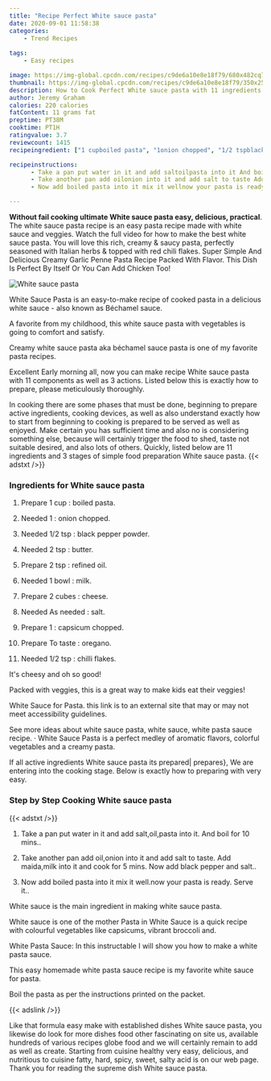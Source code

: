 ```yaml
---
title: "Recipe Perfect White sauce pasta"
date: 2020-09-01 11:58:38
categories:
    - Trend Recipes
    
tags:
    - Easy recipes

image: https://img-global.cpcdn.com/recipes/c9de6a10e8e18f79/680x482cq70/white-sauce-pasta-recipe-main-photo.jpg
thumbnail: https://img-global.cpcdn.com/recipes/c9de6a10e8e18f79/350x250cq70/white-sauce-pasta-recipe-main-photo.jpg
description: How to Cook Perfect White sauce pasta with 11 ingredients and 3 stages of easy cooking.
author: Jeremy Graham
calories: 220 calories
fatContent: 11 grams fat
preptime: PT38M
cooktime: PT1H
ratingvalue: 3.7
reviewcount: 1415
recipeingredient: ["1 cupboiled pasta", "1onion chopped", "1/2 tspblack pepper powder", "2 tspbutter", "2 tsprefined oil", "1 bowlmilk", "2 cubescheese", "As neededsalt", "1capsicum chopped", "To tasteoregano", "1/2 tspchilli flakes"]

recipeinstructions: 
      - Take a pan put water in it and add saltoilpasta into it And boil for 10 mins 
      - Take another pan add oilonion into it and add salt to taste Add maidamilk into it and cook for 5 mins Now add black pepper and salt 
      - Now add boiled pasta into it mix it wellnow your pasta is ready Serve it

---
```




**Without fail cooking ultimate White sauce pasta easy, delicious, practical**. The white sauce pasta recipe is an easy pasta recipe made with white sauce and veggies. Watch the full video for how to make the best white sauce pasta. You will love this rich, creamy &amp; saucy pasta, perfectly seasoned with Italian herbs &amp; topped with red chili flakes. Super Simple And Delicious Creamy Garlic Penne Pasta Recipe Packed With Flavor. This Dish Is Perfect By Itself Or You Can Add Chicken Too!


![White sauce pasta](https://img-global.cpcdn.com/recipes/c9de6a10e8e18f79/680x482cq70/white-sauce-pasta-recipe-main-photo.jpg "White sauce pasta")



White Sauce Pasta is an easy-to-make recipe of cooked pasta in a delicious white sauce - also known as Béchamel sauce.

A favorite from my childhood, this white sauce pasta with vegetables is going to comfort and satisfy.

Creamy white sauce pasta aka béchamel sauce pasta is one of my favorite pasta recipes.


Excellent Early morning all, now you can make recipe White sauce pasta with 11 components as well as 3 actions. Listed below this is exactly how to prepare, please meticulously thoroughly.

In cooking there are some phases that must be done, beginning to prepare active ingredients, cooking devices, as well as also understand exactly how to start from beginning to cooking is prepared to be served as well as enjoyed. Make certain you has sufficient time and also no is considering something else, because will certainly trigger the food to shed, taste not suitable desired, and also lots of others. Quickly, listed below are 11 ingredients and 3 stages of simple food preparation White sauce pasta.
{{< adstxt />}}

### Ingredients for White sauce pasta


1. Prepare 1 cup : boiled pasta.

1. Needed 1 : onion chopped.

1. Needed 1/2 tsp : black pepper powder.

1. Needed 2 tsp : butter.

1. Prepare 2 tsp : refined oil.

1. Needed 1 bowl : milk.

1. Prepare 2 cubes : cheese.

1. Needed As needed : salt.

1. Prepare 1 : capsicum chopped.

1. Prepare To taste : oregano.

1. Needed 1/2 tsp : chilli flakes.


It&#39;s cheesy and oh so good!

Packed with veggies, this is a great way to make kids eat their veggies!

White Sauce for Pasta. this link is to an external site that may or may not meet accessibility guidelines.

See more ideas about white sauce pasta, white sauce, white pasta sauce recipe. · White Sauce Pasta is a perfect medley of aromatic flavors, colorful vegetables and a creamy pasta.


If all active ingredients White sauce pasta its prepared| prepares}, We are entering into the cooking stage. Below is exactly how to preparing with very easy.

### Step by Step Cooking White sauce pasta

{{< adstxt />}}


1. Take a pan put water in it and add salt,oil,pasta into it. And boil for 10 mins..



1. Take another pan add oil,onion into it and add salt to taste. Add maida,milk into it and cook for 5 mins. Now add black pepper and salt..



1. Now add boiled pasta into it mix it well.now your pasta is ready. Serve it..




White sauce is the main ingredient in making white sauce pasta.

White sauce is one of the mother Pasta in White Sauce is a quick recipe with colourful vegetables like capsicums, vibrant broccoli and.

White Pasta Sauce: In this instructable I will show you how to make a white pasta sauce.

This easy homemade white pasta sauce recipe is my favorite white sauce for pasta.

Boil the pasta as per the instructions printed on the packet.


{{< adslink />}}

Like that formula easy make with established dishes White sauce pasta, you likewise do look for more dishes food other fascinating on site us, available hundreds of various recipes globe food and we will certainly remain to add as well as create. Starting from cuisine healthy very easy, delicious, and nutritious to cuisine fatty, hard, spicy, sweet, salty acid is on our web page. Thank you for reading the supreme dish White sauce pasta.
